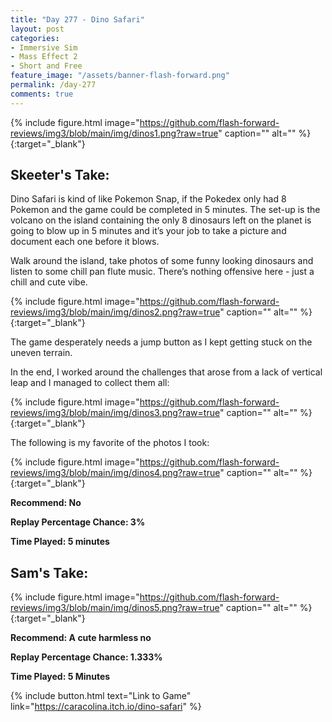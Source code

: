 ```yaml
---
title: "Day 277 - Dino Safari"
layout: post
categories:
- Immersive Sim
- Mass Effect 2
- Short and Free
feature_image: "/assets/banner-flash-forward.png"
permalink: /day-277
comments: true
---
```


{% include figure.html image="https://github.com/flash-forward-reviews/img3/blob/main/img/dinos1.png?raw=true" caption="" alt="" %}{:target="_blank"}
 
## Skeeter's Take:

Dino Safari is kind of like Pokemon Snap, if the Pokedex only had 8 Pokemon and the game could be completed in 5 minutes.
The set-up is the volcano on the island containing the only 8 dinosaurs left on the planet is going to blow up in 5 minutes and it’s your job to take a picture and document each one before it blows. 

Walk around the island, take photos of some funny looking dinosaurs and listen to some chill pan flute music. There’s nothing offensive here - just a chill and cute vibe.

{% include figure.html image="https://github.com/flash-forward-reviews/img3/blob/main/img/dinos2.png?raw=true" caption="" alt="" %}{:target="_blank"}

The game desperately needs a jump button as I kept getting stuck on the uneven terrain. 

In the end, I worked around the challenges that arose from a lack of vertical leap and I managed to collect them all: 

{% include figure.html image="https://github.com/flash-forward-reviews/img3/blob/main/img/dinos3.png?raw=true" caption="" alt="" %}{:target="_blank"}

The following is my favorite of the photos I took: 

{% include figure.html image="https://github.com/flash-forward-reviews/img3/blob/main/img/dinos4.png?raw=true" caption="" alt="" %}{:target="_blank"}

**Recommend: No**

**Replay Percentage Chance: 3%**

**Time Played:  5 minutes**

## Sam's Take:

{% include figure.html image="https://github.com/flash-forward-reviews/img3/blob/main/img/dinos5.png?raw=true" caption="" alt="" %}{:target="_blank"}

**Recommend: A cute harmless no**

**Replay Percentage Chance: 1.333%**

**Time Played: 5 Minutes**

{% include button.html text="Link to Game" link="https://caracolina.itch.io/dino-safari" %}